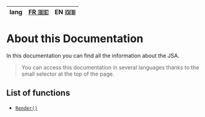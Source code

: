 | lang | [FR 🇧🇪](/docs/index.fr.md) | EN 🇬🇧 |
|:----:|:-----:|:--------------------:|

# About this Documentation

In this documentation you can find all the information about the JSA.

> You can access this documentation in several languages thanks to the small selector at the top of the page.

## List of functions

* [`Render()`](/docs/render.en.md)
